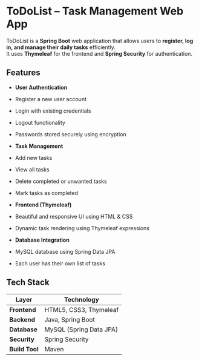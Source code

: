 #  ToDoList – Task Management Web App

ToDoList is a **Spring Boot** web application that allows users to **register, log in, and manage their daily tasks** efficiently.  
It uses **Thymeleaf** for the frontend and **Spring Security** for authentication.



##  Features

-  **User Authentication**
  - Register a new user account
  - Login with existing credentials
  - Logout functionality
  - Passwords stored securely using encryption

-  **Task Management**
  - Add new tasks
  - View all tasks
  - Delete completed or unwanted tasks
  - Mark tasks as completed

-  **Frontend (Thymeleaf)**
  - Beautiful and responsive UI using HTML & CSS
  - Dynamic task rendering using Thymeleaf expressions

-  **Database Integration**
  - MySQL database using Spring Data JPA
  - Each user has their own list of tasks



##  Tech Stack

| Layer | Technology |
|--------|-------------|
| **Frontend** | HTML5, CSS3, Thymeleaf |
| **Backend** | Java, Spring Boot |
| **Database** | MySQL (Spring Data JPA) |
| **Security** | Spring Security |
| **Build Tool** | Maven |




